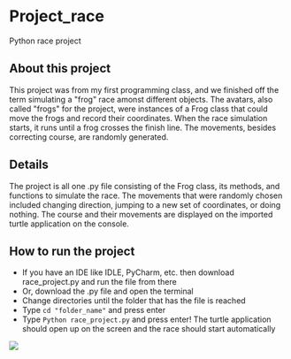 # Project_race
 Python race project

About this project
------------------
This project was from my first programming class, and we finished off the term simulating a "frog" race amonst different objects. The avatars, also called "frogs" for the project, were instances of a Frog class that could move the frogs and record their coordinates. When the race simulation starts, it runs until a frog crosses the finish line. The movements, besides correcting course, are randomly generated. 

Details
-------
The project is all one .py file consisting of the Frog class, its methods, and functions to simulate the race. The movements that were randomly chosen included changing direction, jumping to a new set of coordinates, or doing nothing. The course and their movements are displayed on the imported turtle application on the console.

How to run the project
----------------------
* If you have an IDE like IDLE, PyCharm, etc. then download race_project.py and run the file from there
* Or, download the .py file and open the terminal 
* Change directories until the folder that has the file is reached 
 * Type `cd "folder_name"` and press enter
* Type `Python race_project.py` and press enter! The turtle application should open up on the screen and the race should start automatically 

<img src="./race_screenshot.png">
